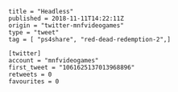 ```
title = "Headless"
published = 2018-11-11T14:22:11Z
origin = "twitter-mnfvideogames"
type = "tweet"
tag = [ "ps4share", "red-dead-redemption-2",]

[twitter]
account = "mnfvideogames"
first_tweet = "1061625137013968896"
retweets = 0
favourites = 0
```

<p class='image'><img src='https://mnf.m17s.net/2018/11/11/Drumby2XgAU5epj.jpg' alt=''></p>

